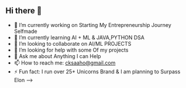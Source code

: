 ## Hi there 👋

- 🔭 I’m currently working on Starting My Entrepreneurship Journey Selfmade
- 🌱 I’m currently learning AI + ML & JAVA,PYTHON DSA
- 👯 I’m looking to collaborate on AI/ML PROJECTS
- 🤔 I’m looking for help with some Of my projects
- 💬 Ask me about Anything I can Help 
- 📫 How to reach me: cksaaho@gmail.com
- ⚡ Fun fact: I run over 25+ Unicorns Brand & I am planning to Surpass Elon
-->
